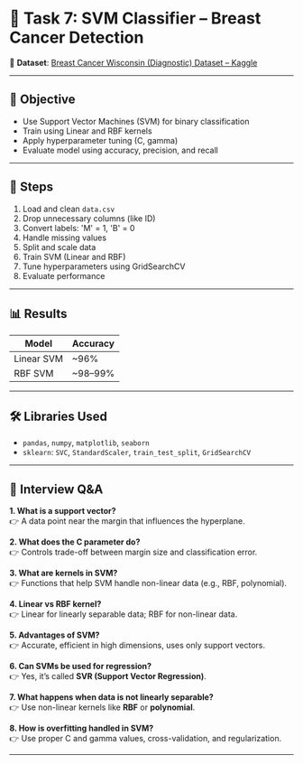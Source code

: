 # 🧠 Task 7: SVM Classifier – Breast Cancer Detection

🔗 **Dataset**: [Breast Cancer Wisconsin (Diagnostic) Dataset – Kaggle](https://www.kaggle.com/datasets/uciml/breast-cancer-wisconsin-data)

---

## 📌 Objective
- Use Support Vector Machines (SVM) for binary classification
- Train using Linear and RBF kernels
- Apply hyperparameter tuning (C, gamma)
- Evaluate model using accuracy, precision, and recall

---

## 🧪 Steps
1. Load and clean `data.csv`
2. Drop unnecessary columns (like ID)
3. Convert labels: 'M' = 1, 'B' = 0
4. Handle missing values
5. Split and scale data
6. Train SVM (Linear and RBF)
7. Tune hyperparameters using GridSearchCV
8. Evaluate performance

---

## 📊 Results
| Model         | Accuracy |
|---------------|----------|
| Linear SVM    | ~96%     |
| RBF SVM       | ~98–99%  |

---

## 🛠️ Libraries Used
- `pandas`, `numpy`, `matplotlib`, `seaborn`
- `sklearn`: `SVC`, `StandardScaler`, `train_test_split`, `GridSearchCV`

---

## 💼 Interview Q&A

**1. What is a support vector?**  
👉 A data point near the margin that influences the hyperplane.

**2. What does the C parameter do?**  
👉 Controls trade-off between margin size and classification error.

**3. What are kernels in SVM?**  
👉 Functions that help SVM handle non-linear data (e.g., RBF, polynomial).

**4. Linear vs RBF kernel?**  
👉 Linear for linearly separable data; RBF for non-linear data.

**5. Advantages of SVM?**  
👉 Accurate, efficient in high dimensions, uses only support vectors.

**6. Can SVMs be used for regression?**  
👉 Yes, it’s called **SVR (Support Vector Regression)**.

**7. What happens when data is not linearly separable?**  
👉 Use non-linear kernels like **RBF** or **polynomial**.

**8. How is overfitting handled in SVM?**  
👉 Use proper C and gamma values, cross-validation, and regularization.

---
